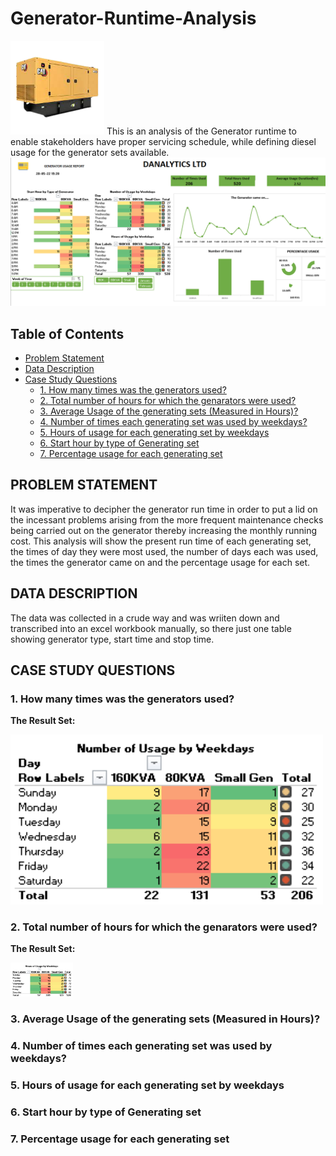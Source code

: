 # Generator-Runtime-Analysis
<img src="https://github.com/oluyinkaawoyemi/Generator-Runtime-Analysis/blob/main/download-removebg-preview.png" alt="Generator" width="150"/>
This is an analysis of the Generator runtime to enable stakeholders have proper servicing schedule, while defining diesel usage for the generator sets available.

<img src="https://github.com/oluyinkaawoyemi/Generator-Runtime-Analysis/blob/main/Screenshot%20(53).png" alt="Generator" width="700"/>

## Table of Contents <!-- omit in toc -->

- [Problem Statement](#problem-statement)
- [Data Description](#data-description)
- [Case Study Questions](#case-study-questions)
  - [1. How many times was the generators used?](#1-How-many-times-was-the-generators-used)
  - [2. Total number of hours for which the genarators were used?](#2-Total-number-of-hours-for-which-the-genarators-were-used)
  - [3. Average Usage of the generating sets (Measured in Hours)?](#3-Average-Usage-of-the-generating-sets-(Measured-in-Hours))
  - [4. Number of times each generating set was used by weekdays?](#4-Number-of-times-each-generating-set-was-used-by-weekdays)
  - [5. Hours of usage for each generating set by weekdays](#5-Hours-of-usage-for-each-generating-set-by-weekdays)
  - [6. Start hour by type of Generating set](#5-Start-hour-by-type-of-Generating-set)
  - [7. Percentage usage for each generating set](#5-Percentage-usage-for-each-generating-set)

## PROBLEM STATEMENT

It was imperative to decipher the generator run time in order to put a lid on the incessant problems arising from the more frequent maintenance checks being carried out on the generator thereby increasing the monthly running cost. This analysis will show the present run time of each generating set, the times of day they were most used, the number of days each was used, the times the generator came on and the percentage usage for each set.

## DATA DESCRIPTION

The data was collected in a crude way and was wriiten down and transcribed into an excel workbook manually, so there just one table showing generator type, start time and stop time.

## CASE STUDY QUESTIONS

### 1. How many times was the generators used?

**The Result Set:**

<img src="https://github.com/oluyinkaawoyemi/Generator-Runtime-Analysis/blob/main/Number%20of%20Usage.png" alt="Usage" width="500"/>

### 2. Total number of hours for which the genarators were used?

**The Result Set:**

<img src="https://github.com/oluyinkaawoyemi/Generator-Runtime-Analysis/blob/main/Hours%20of%20Usage.png" alt="Usage" width="100"/>

### 3. Average Usage of the generating sets (Measured in Hours)?
### 4. Number of times each generating set was used by weekdays?
### 5. Hours of usage for each generating set by weekdays
### 6. Start hour by type of Generating set
### 7. Percentage usage for each generating set
